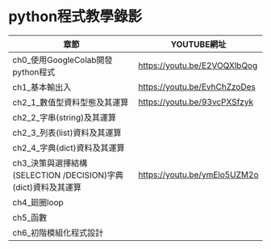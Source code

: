 # python程式教學錄影
| 章節 | YOUTUBE網址|
|-----|--------|
| ch0_使用GoogleColab開發python程式 | https://youtu.be/E2VOQXlbQog  |
| ch1_基本輸出入 | https://youtu.be/EvhChZzoDes  |
| ch2_1_數值型資料型態及其運算 |  https://youtu.be/93vcPXSfzyk |
| ch2_2_字串(string)及其運算 |   |
| ch2_3_列表(list)資料及其運算 |   |
| ch2_4_字典(dict)資料及其運算 |   |
| ch3_決策與選擇結構(SELECTION /DECISION)字典(dict)資料及其運算 | https://youtu.be/ymElo5UZM2o  |
| ch4_廻圈loop| |
| ch5_函數| |
| ch6_初階模組化程式設計| |
## 
